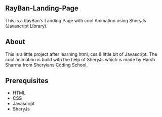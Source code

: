 ## RayBan-Landing-Page
This is a RayBan's Landing Page with cool Animation using SheryJs (Javascript Library).

## About
This is a little project after learning html, css & little bit of Javascript. The cool animation is build with the help of SheryJs which is made by Harsh Sharma from Sheryians Coding School.





## Prerequisites

- HTML
- CSS
- Javascript
- SheryJs

